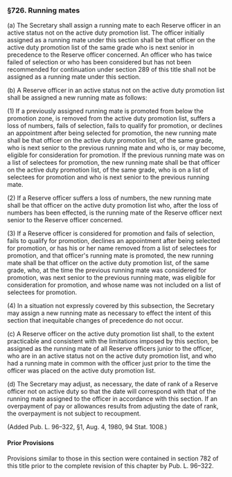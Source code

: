 ### §726. Running mates ###

(a) The Secretary shall assign a running mate to each Reserve officer in an active status not on the active duty promotion list. The officer initially assigned as a running mate under this section shall be that officer on the active duty promotion list of the same grade who is next senior in precedence to the Reserve officer concerned. An officer who has twice failed of selection or who has been considered but has not been recommended for continuation under section 289 of this title shall not be assigned as a running mate under this section.

(b) A Reserve officer in an active status not on the active duty promotion list shall be assigned a new running mate as follows:

(1) If a previously assigned running mate is promoted from below the promotion zone, is removed from the active duty promotion list, suffers a loss of numbers, fails of selection, fails to qualify for promotion, or declines an appointment after being selected for promotion, the new running mate shall be that officer on the active duty promotion list, of the same grade, who is next senior to the previous running mate and who is, or may become, eligible for consideration for promotion. If the previous running mate was on a list of selectees for promotion, the new running mate shall be that officer on the active duty promotion list, of the same grade, who is on a list of selectees for promotion and who is next senior to the previous running mate.

(2) If a Reserve officer suffers a loss of numbers, the new running mate shall be that officer on the active duty promotion list who, after the loss of numbers has been effected, is the running mate of the Reserve officer next senior to the Reserve officer concerned.

(3) If a Reserve officer is considered for promotion and fails of selection, fails to qualify for promotion, declines an appointment after being selected for promotion, or has his or her name removed from a list of selectees for promotion, and that officer's running mate is promoted, the new running mate shall be that officer on the active duty promotion list, of the same grade, who, at the time the previous running mate was considered for promotion, was next senior to the previous running mate, was eligible for consideration for promotion, and whose name was not included on a list of selectees for promotion.

(4) In a situation not expressly covered by this subsection, the Secretary may assign a new running mate as necessary to effect the intent of this section that inequitable changes of precedence do not occur.

(c) A Reserve officer on the active duty promotion list shall, to the extent practicable and consistent with the limitations imposed by this section, be assigned as the running mate of all Reserve officers junior to the officer, who are in an active status not on the active duty promotion list, and who had a running mate in common with the officer just prior to the time the officer was placed on the active duty promotion list.

(d) The Secretary may adjust, as necessary, the date of rank of a Reserve officer not on active duty so that the date will correspond with that of the running mate assigned to the officer in accordance with this section. If an overpayment of pay or allowances results from adjusting the date of rank, the overpayment is not subject to recoupment.

(Added Pub. L. 96–322, §1, Aug. 4, 1980, 94 Stat. 1008.)

#### Prior Provisions ####

Provisions similar to those in this section were contained in section 782 of this title prior to the complete revision of this chapter by Pub. L. 96–322.